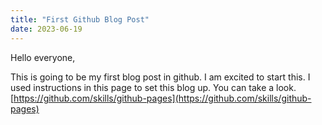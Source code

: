 ```yaml
---
title: "First Github Blog Post"
date: 2023-06-19
---
```


Hello everyone, 

This is going to be my first blog post in github. I am excited to start this. 
I used instructions in this page to set this blog up. You can take a look. [https://github.com/skills/github-pages](https://github.com/skills/github-pages)
